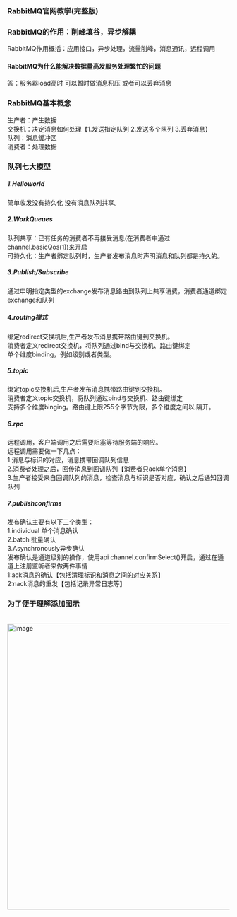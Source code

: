 ### RabbitMQ官网教学(完整版)

### RabbitMQ的作用：削峰填谷，异步解耦

RabbitMQ作用概括：应用接口，异步处理，流量削峰，消息通讯，远程调用

#### RabbitMQ为什么能解决数据量高发服务处理繁忙的问题
答：服务器load高时 可以暂时做消息积压 或者可以丢弃消息

### RabbitMQ基本概念
生产者：产生数据
</br>交换机：决定消息如何处理【1.发送指定队列 2.发送多个队列 3.丢弃消息】
</br>队列：消息缓冲区
</br>消费者：处理数据

### 队列七大模型
##### 1.Helloworld
简单收发没有持久化 没有消息队列共享。

##### 2.WorkQueues
队列共享：已有任务的消费者不再接受消息(在消费者中通过channel.basicQos(1))来开启
</br>可持久化：生产者绑定队列时，生产者发布消息时声明消息和队列都是持久的。

##### 3.Publish/Subscribe
通过申明指定类型的exchange发布消息路由到队列上共享消费，消费者通道绑定exchange和队列

##### 4.routing模式
绑定redirect交换机后,生产者发布消息携带路由键到交换机。
</br>消费者定义redirect交换机，将队列通过bind与交换机、路由键绑定
</br>单个维度binding，例如级别或者类型。

##### 5.topic
绑定topic交换机后,生产者发布消息携带路由键到交换机。
</br>消费者定义topic交换机，将队列通过bind与交换机、路由键绑定
</br>支持多个维度binging。路由键上限255个字节为限，多个维度之间以.隔开。

##### 6.rpc
远程调用，客户端调用之后需要阻塞等待服务端的响应。
</br>远程调用需要做一下几点：
  </br>1.消息与标识的对应，消息携带回调队列信息
  </br>2.消费者处理之后，回传消息到回调队列【消费者只ack单个消息】
  </br>3.生产者接受来自回调队列的消息，检查消息与标识是否对应，确认之后通知回调队列

##### 7.publishconfirms
发布确认主要有以下三个类型：
  </br>1.individual 单个消息确认
  </br>2.batch 批量确认
  </br>3.Asynchronously异步确认
</br>发布确认是通道级别的操作，使用api channel.confirmSelect()开启，通过在通道上注册监听者来做两件事情
  </br>1:ack消息的确认【包括清理标识和消息之间的对应关系】
  </br>2:nack消息的重发【包括记录异常日志等】
  
### 为了便于理解添加图示
</br>
<img width="647" alt="image" src="https://github.com/BellSonmml/RabbitMQTutorialsGuide/assets/80883227/c1dca056-f582-4d03-a402-06ce46dc6ecd">
